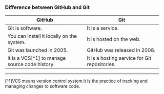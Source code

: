 ### Difference between GitHub and Git
|GitHub|Git|
|---|---|
|Git is software.|It is a service.|
|You can install it locally on the system. |It is hosted on the web.|
|Git was launched in 2005. |GitHub was released in 2008.|
|It is a VCS[^1] to manage source code history. |It is a hosting service for Git repositories.|

---

[^1]VCS means version control system.It is the practice of tracking and managing changes to software code.

